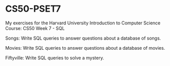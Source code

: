 # CS50-PSET7

My exercises for the Harvard University Introduction to Computer Science Course: CS50 Week 7 - SQL

Songs: Write SQL queries to answer questions about a database of songs.

Movies: Write SQL queries to answer questions about a database of movies.

Fiftyville: Write SQL queries to solve a mystery.
